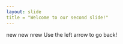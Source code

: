 ```yaml
---
layout: slide
title = "Welcome to our second slide!"
---
```

new new nrew
Use the left arrow to go back!
